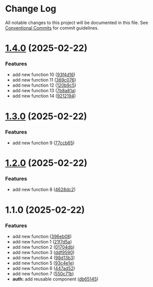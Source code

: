 # Change Log

All notable changes to this project will be documented in this file.
See [Conventional Commits](https://conventionalcommits.org) for commit guidelines.

# [1.4.0](https://github.com/dharmesh-r-patel/react-monorepo/compare/@infineit/react-hooks@1.3.0...@infineit/react-hooks@1.4.0) (2025-02-22)


### Features

* add new function 10 ([93f4d16](https://github.com/dharmesh-r-patel/react-monorepo/commit/93f4d16ff5c352d07c37401192eb9f4abb78cb81))
* add new function 11 ([369c076](https://github.com/dharmesh-r-patel/react-monorepo/commit/369c076feca0aa170954e1aafadc0da7bba65000))
* add new function 12 ([120b9c5](https://github.com/dharmesh-r-patel/react-monorepo/commit/120b9c5dbe096f0fdcd48a52262c15726a48e66b))
* add new function 13 ([7b8a81a](https://github.com/dharmesh-r-patel/react-monorepo/commit/7b8a81a2d16e802eaeccb14c7128122a50098abd))
* add new function 14 ([9212194](https://github.com/dharmesh-r-patel/react-monorepo/commit/9212194915f9d03a15e963c950cc1d0a1234f208))





# [1.3.0](https://github.com/dharmesh-r-patel/react-monorepo/compare/@infineit/react-hooks@1.2.0...@infineit/react-hooks@1.3.0) (2025-02-22)


### Features

* add new function 9 ([77ccb65](https://github.com/dharmesh-r-patel/react-monorepo/commit/77ccb652bdba44946cbe5c731011c74ca750d006))





# [1.2.0](https://github.com/dharmesh-r-patel/react-monorepo/compare/@infineit/react-hooks@1.1.0...@infineit/react-hooks@1.2.0) (2025-02-22)


### Features

* add new function 8 ([4628dc2](https://github.com/dharmesh-r-patel/react-monorepo/commit/4628dc26483bf404b505627c3e0de3c3542bcfd8))





# 1.1.0 (2025-02-22)


### Features

* add new function ([396eb08](https://github.com/dharmesh-r-patel/react-monorepo/commit/396eb0860bbf2fae434c469d2c72cba98efaf586))
* add new function 1 ([21f7d5a](https://github.com/dharmesh-r-patel/react-monorepo/commit/21f7d5a0708dd6d89743afd8c31c09fc56b79d09))
* add new function 2 ([01704db](https://github.com/dharmesh-r-patel/react-monorepo/commit/01704db83e92ac05e56838a9bf4e13e4ca0ba2ca))
* add new function 3 ([ddf9590](https://github.com/dharmesh-r-patel/react-monorepo/commit/ddf95906360bb67987237da6160ced12dc0861af))
* add new function 4 ([98d13b3](https://github.com/dharmesh-r-patel/react-monorepo/commit/98d13b38e1dc5e40a8cab02ecde1dae4b77b2a20))
* add new function 5 ([93c4e1e](https://github.com/dharmesh-r-patel/react-monorepo/commit/93c4e1ec087a8fbcc99d22f2b0625478f6e29df7))
* add new function 6 ([447ad52](https://github.com/dharmesh-r-patel/react-monorepo/commit/447ad52a718df94549a1796335dd5b62046520fe))
* add new function 7 ([550c71b](https://github.com/dharmesh-r-patel/react-monorepo/commit/550c71b45f37bf99ae843b8f6a8c834e080bef2c))
* **auth:** add reusable component ([db65145](https://github.com/dharmesh-r-patel/react-monorepo/commit/db65145f2b334ebccf66660f0905ee4031e5d0c4))
